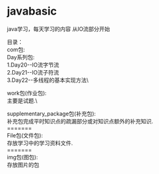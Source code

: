 # javabasic
java学习，每天学习的内容
从IO流部分开始

目录：\
com包:\
Day系列包:\
1.Day20--IO流字节流\
2.Day21--IO流子符流\
3.Day22--多线程的基本实现方法\

work包(作业包):\
主要是试题.\

supplementary_package包(补充包):\
补充包完成平时知识点的疏漏部分或对知识点额外的补充知识.\
=======\
File包(文件包):\
存放学习中的学习资料文件.\
=======\
img包(图包):\
存放图片的包



